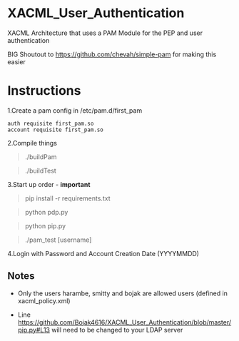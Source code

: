 # XACML_User_Authentication
XACML Architecture that uses a PAM Module for the PEP and user authentication

BIG Shoutout to https://github.com/chevah/simple-pam for making this easier

# Instructions
1.Create a pam config in /etc/pam.d/first_pam

```#%PAM-1.0
auth requisite first_pam.so
account requisite first_pam.so
```

2.Compile things

> ./buildPam

> ./buildTest 

3.Start up order - **important**

> pip install -r requirements.txt

> python pdp.py

> python pip.py

> ./pam_test [username]

4.Login with Password and Account Creation Date (YYYYMMDD)

## Notes

- Only the users harambe, smitty and bojak are allowed users (defined in xacml_policy.xml)

- Line https://github.com/Bojak4616/XACML_User_Authentication/blob/master/pip.py#L13 will need to be changed to your LDAP server
